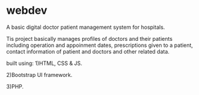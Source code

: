 # webdev
A basic digital doctor patient management system for hospitals.

Tis project basically manages profiles of doctors and their patients including operation and appoinment dates,
prescriptions given to a patient, contact information of patient and doctors and other related data.

built using:
1)HTML, CSS & JS.

2)Bootstrap UI framework.

3)PHP.
